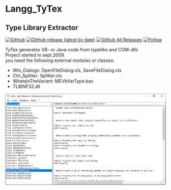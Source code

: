 # Langg_TyTex  
## Type Library Extractor  

[![GitHub](https://img.shields.io/github/license/OlimilO1402/Langg_TyTex?style=plastic)](https://github.com/OlimilO1402/Langg_TyTex/blob/master/LICENSE) 
[![GitHub release (latest by date)](https://img.shields.io/github/v/release/OlimilO1402/Langg_TyTex?style=plastic)](https://github.com/OlimilO1402/Langg_TyTex/releases/latest) 
[![Github All Releases](https://img.shields.io/github/downloads/OlimilO1402/Langg_TyTex/total.svg)](https://github.com/OlimilO1402/Langg_TyTex/releases/download/v1.9.7/TyTex_v1.9.7.zip) 
[![Follow](https://img.shields.io/github/followers/OlimilO1402.svg?style=social&label=Follow&maxAge=2592000)](https://github.com/OlimilO1402/Langg_TyTex/watchers)  

TyTex generates VB- or Java-code from typelibs and COM-dlls  
Project started in sept.2009.  
you need the following external modules or classes:  
* Win_Dialogs: OpenFileDialog.cls, SaveFileDialog.cls  
* Ctrl_Splitter: Splitter.cls  
* WhatsInTheVariant: MEVbVarType.bas  
* TLBINF32.dll  
  
![TyTex Image](Resources/TyTex.png "TyTex Image")  
